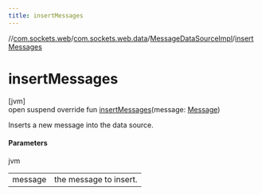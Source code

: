 ```yaml
---
title: insertMessages
---
```

//[com.sockets.web](../../../index.html)/[com.sockets.web.data](../index.html)/[MessageDataSourceImpl](index.html)/[insertMessages](insert-messages.html)



# insertMessages



[jvm]\
open suspend override fun [insertMessages](insert-messages.html)(message: [Message](../-message/index.html))



Inserts a new message into the data source.



#### Parameters


jvm

| | |
|---|---|
| message | the message to insert. |




